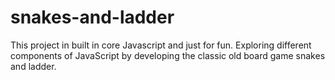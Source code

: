 # snakes-and-ladder

This project in built in core Javascript and just for fun. 
Exploring different components of JavaScript by developing the classic old board game snakes and ladder.
